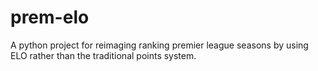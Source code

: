 # prem-elo
A python project for reimaging ranking premier league seasons by using ELO rather than the traditional points system.
